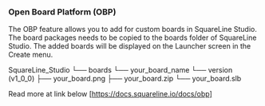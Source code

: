 ### Open Board Platform (OBP)
The OBP feature allows you to add for custom boards in SquareLine Studio. 
The board packages needs to be copied to the boards folder of SquareLine Studio. 
The added boards will be displayed on the Launcher screen in the Create menu.

SquareLine_Studio
└── boards
    └── your_board_name
        └── version (v1_0_0)
            ├── your_board.png
            ├── your_board.zip
            └── your_board.slb

Read more at link below
[https://docs.squareline.io/docs/obp]